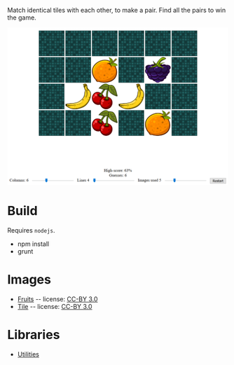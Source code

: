 Match identical tiles with each other, to make a pair. Find all the pairs to win the game.

![Screenshot](images/screenshot.png)

# Build #

Requires `nodejs`.

- npm install
- grunt


# Images #

- [Fruits](http://opengameart.org/content/fruit-icons-redo) -- license: [CC-BY 3.0](https://creativecommons.org/licenses/by/3.0/)
- [Tile](http://opengameart.org/content/tile) -- license: [CC-BY 3.0](https://creativecommons.org/licenses/by/3.0/)

# Libraries #

- [Utilities](https://bitbucket.org/drk4/javascript_utilities)